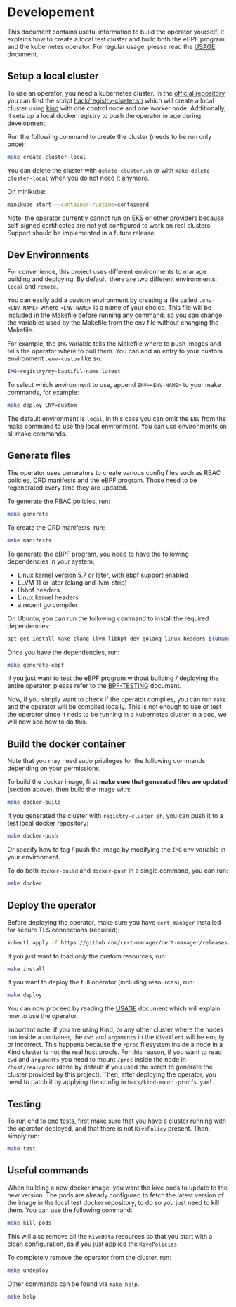 # Developement

This document contains useful information to build the operator
yourself. It explains how to create a local test cluster and build
both the eBPF program and the kubernetes operator. For regular usage,
please read the [USAGE](./USAGE.md) document.

## Setup a local cluster

To use an operator, you need a kubernetes cluster. In the [official
repository](https://github.com/San7o/kivebpf) you can find the
script [hack/registry-cluster.sh](../hack/registry-cluster.sh) which will
create a local cluster using
[kind](https://github.com/kubernetes-sigs/kind) with one control node
and one worker node. Additionally, It sets up a local docker registry
to push the operator image during development.

Run the following command to create the cluster (needs to be run only
once):

```bash
make create-cluster-local
```

You can delete the cluster with `delete-cluster.sh` or with
`make delete-cluster-local` when you do not need It anymore.

On minikube:

```bash
minikube start --container-runtime=containerd
```

Note: the operator currently cannot run on EKS or other providers
because self-signed certificates are not yet configured to work on
real clusters. Support should be implemented in a future release.

## Dev Environments

For convenience, this project uses different environments to manage
building and deploying. By default, there are two different
environments: `local` and `remote`.

You can easily add a custom environment by creating a file called
`.env-<ENV-NAME>` where `<ENV-NAME>` is a name of your choice. This
file will be included in the Makefile before running any command, so
you can change the variables used by the Makefile from the env file
without changing the Makefile.

For example, the `IMG` variable tells the Makefile where to push
images and tells the operator where to pull them. You can add an entry
to your custom environment `.env-custom` like so:

```bash
IMG=registry/my-bautiful-name:latest
```

To select which environment to use, append `ENV=<ENV-NAME>` to your
make commands, for example:

```bash
make deploy ENV=custom
```

The default environment is `local`, in this case you can omit the `ENV`
from the make command to use the local environment. You can use
environments on all make commands.

## Generate files

The operator uses generators to create various config files such as
RBAC policies, CRD manifests and the eBPF program. Those need to be
regenerated every time they are updated.

To generate the RBAC policies, run:

```bash
make generate
```

To create the CRD manifests, run:

```bash
make manifests
```

To generate the eBPF program, you need to have the following
dependencies in your system:

- Linux kernel version 5.7 or later, with ebpf support enabled
- LLVM 11 or later (clang and llvm-strip)
- libbpf headers
- Linux kernel headers
- a recent go compiler

On Ubuntu, you can run the following command to install the required
dependencies:

```bash
apt-get install make clang llvm libbpf-dev golang linux-headers-$(uname -r)
```

Once you have the dependencies, run:

```bash
make generate-ebpf
```

If you just want to test the eBPF program without building / deploying
the entire operator, please refer to the
[BPF-TESTING](./EBPF-TESTING.md) document.

Now, if you simply want to check if the operator compiles, you can run
`make` and the operator will be compiled locally. This is not enough
to use or test the operator since it neds to be running in a
kubernetes cluster in a pod, we will now see how to do this.

## Build the docker container

Note that you may need sudo privileges for the following commands
depending on your permissions.

To build the docker image, first **make sure that generated files are
updated** (section above), then build the image with:

```bash
make docker-build
```

If you generated the cluster with `registry-cluster.sh`, you can push
it to a test local docker repository:

```bash
make docker-push
```

Or specify how to tag / push the image by modifying the `IMG` env
variable in your environment.

To do both `docker-build` and `docker-push` in a single command, you
can run:

```bash
make docker
```

## Deploy the operator

Before deploying the operator, make sure you have `cert-manager`
installed for secure TLS connections (required):

```bash
kubectl apply -f https://github.com/cert-manager/cert-manager/releases/latest/download/cert-manager.yaml
```

If you just want to load *only* the custom resources, run:

```bash
make install
```

If you want to deploy the full operator (including resources), run:

```bash
make deploy
```

You can now proceed by reading the [USAGE](./USAGE.md) document which
will explain how to use the operator.

Important note: if you are using Kind, or any other cluster where the
nodes run inside a container, the `cwd` and `arguments` in the
`KiveAlert` will be empty or incorrect. This happens because the
`/proc` filesystem inside a node in a Kind cluster is not the real
host procfs. For this reason, if you want to read `cwd` and
`arguments` you need to mount `/proc` inside the node in
`/host/real/proc` (done by default if you used the script to generate
the cluster provided by this project). Then, after deploying the
operator, you need to patch it by applying the config in
`hack/kind-mount-procfs.yaml`.

## Testing

To run end to end tests, first make sure that you have a cluster
running with the operator deployed, and that there is not `KivePolicy`
present. Then, simply run:

```bash
make test
```

## Useful commands

When building a new docker image, you want the kive pods to update to
the new version. The pods are already configured to fetch the latest
version of the image in the local test docker repository, to do so you
just need to kill them. You can use the following command:

```bash
make kill-pods
```

This will also remove all the `KiveData` resources so that you start
with a clean configuration, as if you just applied the `KivePolicies`.

To completely remove the operator from the cluster, run:

```bash
make undeploy
```

Other commands can be found via `make help`.

```bash
make help
```
